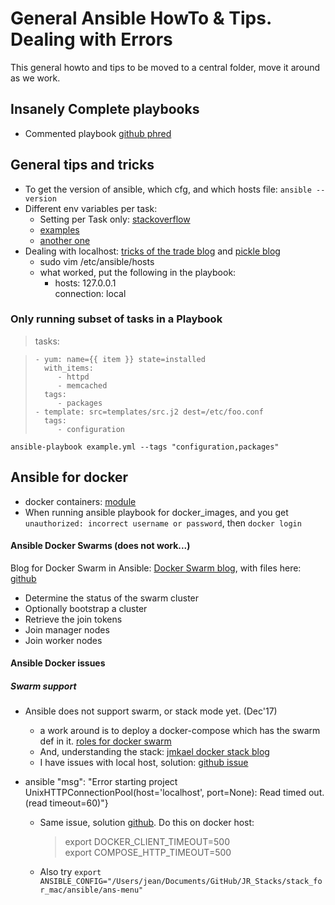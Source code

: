 # General Ansible HowTo & Tips. Dealing with Errors

This general howto and tips to be moved to a central folder, move it around as we work.

## Insanely Complete playbooks

- Commented playbook [github phred](https://gist.github.com/phred/2897937)

## General tips and tricks

- To get the version of ansible, which cfg, and which hosts file: `ansible --version`
- Different env variables per task:
  - Setting per Task only: [stackoverflow](https://stackoverflow.com/questions/27733511/how-to-set-linux-environment-variables-with-ansible)
  - [examples](https://github.com/ansible/ansible-examples/blob/master/language_features/environment.yml)
  - [another one](https://gist.github.com/davejamesmiller/44e5c418c8a3b5f691a64d83fbdbe3d1)
- Dealing with localhost: [tricks of the trade blog](http://www.tricksofthetrades.net/2017/10/02/ansible-local-playbooks/) and [pickle blog](http://ansible.pickle.io/post/86598332429/running-ansible-playbook-in-localhost)
  - sudo vim /etc/ansible/hosts
  - what worked, put the following in the playbook:
     - hosts: 127.0.0.1  
        connection: local


### Only running subset of tasks in a Playbook

> tasks:

> ```
> - yum: name={{ item }} state=installed
>   with_items:
>      - httpd
>      - memcached
>   tags:
>      - packages
> - template: src=templates/src.j2 dest=/etc/foo.conf
>   tags:
>      - configuration
> ```

`ansible-playbook example.yml --tags "configuration,packages"`

## Ansible for docker

- docker containers: [module](http://docs.ansible.com/ansible/latest/docker_container_module.html)
- When running ansible playbook for docker_images, and you get `unauthorized: incorrect username or password`, then `docker login`

#### Ansible Docker Swarms (does not work...)

Blog for Docker Swarm in Ansible: [Docker Swarm blog](https://thisendout.com/2016/09/13/deploying-docker-swarm-with-ansible/), with files here: [github](https://github.com/nextrevision/ansible-swarm-playbook)

- Determine the status of the swarm cluster
- Optionally bootstrap a cluster
- Retrieve the join tokens
- Join manager nodes
- Join worker nodes

#### Ansible Docker issues


##### Swarm support
- Ansible does not support swarm, or stack mode yet. (Dec'17)  
  - a work around is to deploy a docker-compose which has the swarm def in it. [roles for docker swarm](https://github.com/atosatto/ansible-dockerswarm)
  - And, understanding the stack: [jmkael docker stack blog](http://jmkhael.io/deploy-swarm-services-with-the-new-docker-stack-and-a-compose-file-2/)
  - I have issues with local host, solution: [github issue](https://github.com/ansible/ansible/issues/33132)  


- ansible "msg": "Error starting project UnixHTTPConnectionPool(host='localhost', port=None): Read timed out. (read timeout=60)"}   
  - Same issue, solution [github](https://github.com/ansible/ansible-container/issues/147). Do this on docker host:
    > export DOCKER_CLIENT_TIMEOUT=500   
      export COMPOSE_HTTP_TIMEOUT=500  

  - Also try `export ANSIBLE_CONFIG="/Users/jean/Documents/GitHub/JR_Stacks/stack_for_mac/ansible/ans-menu"`
